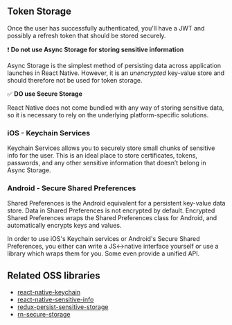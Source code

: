 ## Token Storage

Once the user has successfully authenticated, you'll have a JWT and possibly a refresh token that should be stored securely.

❗️ __Do not use Async Storage for storing sensitive information__

Async Storage is the simplest method of persisting data across application launches in React Native. However, it is an _unencrypted_ key-value store and should therefore not be used for token storage.

✅ __DO use Secure Storage__

React Native does not come bundled with any way of storing sensitive data, so it is necessary to rely on the underlying platform-specific solutions.

### iOS - Keychain Services
Keychain Services allows you to securely store small chunks of sensitive info for the user. This is an ideal place to store certificates, tokens, passwords, and any other sensitive information that doesn’t belong in Async Storage.

### Android - Secure Shared Preferences
Shared Preferences is the Android equivalent for a persistent key-value data store. Data in Shared Preferences is not encrypted by default. Encrypted Shared Preferences wraps the Shared Preferences class for Android, and automatically encrypts keys and values.

In order to use iOS's Keychain services or Android's Secure Shared Preferences, you either can write a JS<->native interface yourself or use a library which wraps them for you. Some even provide a unified API.

## Related OSS libraries

- [react-native-keychain](https://github.com/oblador/react-native-keychain)
- [react-native-sensitive-info](https://github.com/mCodex/react-native-sensitive-info)
- [redux-persist-sensitive-storage](https://github.com/CodingZeal/redux-persist-sensitive-storage)
- [rn-secure-storage](https://github.com/talut/rn-secure-storage)
